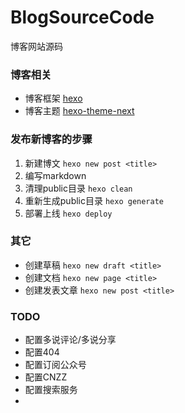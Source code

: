 # BlogSourceCode
博客网站源码

### 博客相关
- 博客框架 [hexo](https://hexo.io/)
- 博客主题 [hexo-theme-next](https://github.com/iissnan/hexo-theme-next)

### 发布新博客的步骤
1. 新建博文 `hexo new post <title>`
2. 编写markdown
3. 清理public目录 `hexo clean`
4. 重新生成public目录 `hexo generate`
5. 部署上线 `hexo deploy`

### 其它
- 创建草稿 `hexo new draft <title>`
- 创建文档 `hexo new page <title>`
- 创建发表文章 `hexo new post <title>`

### TODO
- 配置多说评论/多说分享
- 配置404
- 配置订阅公众号
- 配置CNZZ
- 配置搜索服务
- 